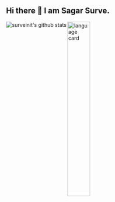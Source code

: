 ## Hi there 👋 I am Sagar Surve.

<img alt="surveinit's github stats" align="left" src="https://github-readme-stats.vercel.app/api?username=surveinit&show_icons=true&theme=tokyonight"/>
<img alt="language card" align="left" width="35%" src="https://github-readme-stats.vercel.app/api/top-langs/?username=surveinit&layout=compact&theme=tokyonight"/>

